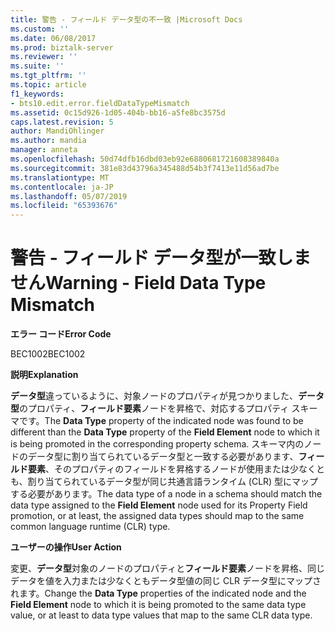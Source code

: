 ```yaml
---
title: 警告 - フィールド データ型の不一致 |Microsoft Docs
ms.custom: ''
ms.date: 06/08/2017
ms.prod: biztalk-server
ms.reviewer: ''
ms.suite: ''
ms.tgt_pltfrm: ''
ms.topic: article
f1_keywords:
- bts10.edit.error.fieldDataTypeMismatch
ms.assetid: 0c15d926-1d05-404b-bb16-a5fe8bc3575d
caps.latest.revision: 5
author: MandiOhlinger
ms.author: mandia
manager: anneta
ms.openlocfilehash: 50d74dfb16dbd03eb92e6880681721608389840a
ms.sourcegitcommit: 381e83d43796a345488d54b3f7413e11d56ad7be
ms.translationtype: MT
ms.contentlocale: ja-JP
ms.lasthandoff: 05/07/2019
ms.locfileid: "65393676"
---
```

# <a name="warning---field-data-type-mismatch"></a><span data-ttu-id="d82dc-102">警告 - フィールド データ型が一致しません</span><span class="sxs-lookup"><span data-stu-id="d82dc-102">Warning - Field Data Type Mismatch</span></span>
<span data-ttu-id="d82dc-103">**エラー コード**</span><span class="sxs-lookup"><span data-stu-id="d82dc-103">**Error Code**</span></span>  
  
 <span data-ttu-id="d82dc-104">BEC1002</span><span class="sxs-lookup"><span data-stu-id="d82dc-104">BEC1002</span></span>  
  
 <span data-ttu-id="d82dc-105">**説明**</span><span class="sxs-lookup"><span data-stu-id="d82dc-105">**Explanation**</span></span>  
  
 <span data-ttu-id="d82dc-106">**データ型**違っているように、対象ノードのプロパティが見つかりました、**データ型**のプロパティ、**フィールド要素**ノードを昇格で、対応するプロパティ スキーマです。</span><span class="sxs-lookup"><span data-stu-id="d82dc-106">The **Data Type** property of the indicated node was found to be different than the **Data Type** property of the **Field Element** node to which it is being promoted in the corresponding property schema.</span></span> <span data-ttu-id="d82dc-107">スキーマ内のノードのデータ型に割り当てられているデータ型と一致する必要があります、**フィールド要素**、そのプロパティのフィールドを昇格するノードが使用または少なくとも、割り当てられているデータ型が同じ共通言語ランタイム (CLR) 型にマップする必要があります。</span><span class="sxs-lookup"><span data-stu-id="d82dc-107">The data type of a node in a schema should match the data type assigned to the **Field Element** node used for its Property Field promotion, or at least, the assigned data types should map to the same common language runtime (CLR) type.</span></span>  
  
 <span data-ttu-id="d82dc-108">**ユーザーの操作**</span><span class="sxs-lookup"><span data-stu-id="d82dc-108">**User Action**</span></span>  
  
 <span data-ttu-id="d82dc-109">変更、**データ型**対象のノードのプロパティと**フィールド要素**ノードを昇格、同じデータを値を入力または少なくともデータ型値の同じ CLR データ型にマップされます。</span><span class="sxs-lookup"><span data-stu-id="d82dc-109">Change the **Data Type** properties of the indicated node and the **Field Element** node to which it is being promoted to the same data type value, or at least to data type values that map to the same CLR data type.</span></span>